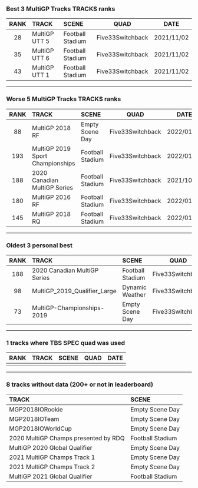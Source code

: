 ### Best 3 MultiGP Tracks TRACKS ranks
|RANK|TRACK|SCENE|QUAD|DATE|
|:---:|:---|:---|:---:|:---:|
|28|MultiGP UTT 5|Football Stadium|Five33Switchback|2021/11/02|
|35|MultiGP UTT 6|Football Stadium|Five33Switchback|2021/11/02|
|43|MultiGP UTT 1|Football Stadium|Five33Switchback|2021/11/02|
---
### Worse 5 MultiGP Tracks TRACKS ranks
|RANK|TRACK|SCENE|QUAD|DATE|
|:---:|:---|:---|:---:|:---:|
|88|MultiGP 2018 RF|Empty Scene Day|Five33Switchback|2022/01/24|
|193|MultiGP 2019 Sport Championships|Football Stadium|Five33Switchback|2022/01/24|
|188|2020 Canadian MultiGP Series|Football Stadium|Five33Switchback|2021/10/18|
|180|MultiGP 2016 RF|Football Stadium|Five33Switchback|2022/01/24|
|145|MultiGP 2018 RQ|Football Stadium|Five33Switchback|2022/01/24|
---
### Oldest 3 personal best
|RANK|TRACK|SCENE|QUAD|DATE|
|:---:|:---|:---|:---:|:---:|
|188|2020 Canadian MultiGP Series|Football Stadium|Five33Switchback|2021/10/18|
|98|MultiGP_2019_Qualifier_Large|Dynamic Weather|Five33Switchback|2021/11/02|
|73|MultiGP-Championships-2019|Empty Scene Day|Five33Switchback|2021/11/02|
---
### 1 tracks where TBS SPEC quad was used
|RANK|TRACK|SCENE|QUAD|DATE|
|:---:|:---|:---|:---:|:---:|
||||||
---
### 8 tracks without data (200+ or not in leaderboard)
|TRACK|SCENE|
|:---|:---|
|MGP2018IORookie|Empty Scene Day|
|MGP2018IOTeam|Empty Scene Day|
|MGP2018IOWorldCup|Empty Scene Day|
|2020 MultiGP Champs presented by RDQ|Football Stadium|
|MultiGP 2020 Global Qualifier|Empty Scene Day|
|2021 MultiGP Champs Track 1|Empty Scene Day|
|2021 MultiGP Champs Track 2|Empty Scene Day|
|MultiGP 2021 Global Qualifier|Football Stadium|
